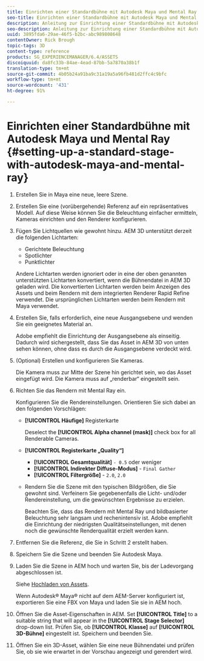 ```yaml
---
title: Einrichten einer Standardbühne mit Autodesk Maya und Mental Ray
seo-title: Einrichten einer Standardbühne mit Autodesk Maya und Mental Ray
description: Anleitung zur Einrichtung einer Standardbühne mit Autodesk Maya und Mental Ray
seo-description: Anleitung zur Einrichtung einer Standardbühne mit Autodesk Maya und Mental Ray
uuid: 3895fda6-29ae-46f5-b2bc-abc989808648
contentOwner: Rick Brough
topic-tags: 3D
content-type: reference
products: SG_EXPERIENCEMANAGER/6.4/ASSETS
discoiquuid: da8fc33b-84ae-4ead-87bb-5a7870a38b1f
translation-type: tm+mt
source-git-commit: 4b05b24a91ba9c31a19a5a96fb481d2ffc4c9bfc
workflow-type: tm+mt
source-wordcount: '431'
ht-degree: 91%

---
```



# Einrichten einer Standardbühne mit Autodesk Maya und Mental Ray {#setting-up-a-standard-stage-with-autodesk-maya-and-mental-ray}

1. Erstellen Sie in Maya eine neue, leere Szene.
1. Erstellen Sie eine (vorübergehende) Referenz auf ein repräsentatives Modell. Auf diese Weise können Sie die Beleuchtung einfacher ermitteln, Kameras einrichten und den Renderer konfigurieren.

1. Fügen Sie Lichtquellen wie gewohnt hinzu. AEM 3D unterstützt derzeit die folgenden Lichtarten:

   * Gerichtete Beleuchtung
   * Spotlichter
   * Punktlichter 

   Andere Lichtarten werden ignoriert oder in eine der oben genannten unterstützten Lichtarten konvertiert, wenn die Bühnendatei in AEM 3D geladen wird. Die konvertierten Lichtarten werden beim Anzeigen des Assets und beim Rendern mit dem integrierten Renderer Rapid Refine verwendet. Die ursprünglichen Lichtarten werden beim Rendern mit Maya verwendet.

1. Erstellen Sie, falls erforderlich, eine neue Ausgangsebene und wenden Sie ein geeignetes Material an.

   Adobe empfiehlt die Einrichtung der Ausgangsebene als einseitig. Dadurch wird sichergestellt, dass Sie das Asset in AEM 3D von unten sehen können, ohne dass es durch die Ausgangsebene verdeckt wird.

1. (Optional) Erstellen und konfigurieren Sie Kameras.

   Die Kamera muss zur Mitte der Szene hin gerichtet sein, wo das Asset eingefügt wird. Die Kamera muss auf „renderbar“ eingestellt sein.

1. Richten Sie das Rendern mit Mental Ray ein.

   Konfigurieren Sie die Rendereinstellungen. Orientieren Sie sich dabei an den folgenden Vorschlägen:

   * **[!UICONTROL Häufige]** Registerkarte

      Deselect the **[!UICONTROL Alpha channel (mask)]** check box for all Renderable Cameras.

   * **[!UICONTROL Registerkarte „Quality“]**

      * **[!UICONTROL Gesamtqualität]** `- 0.5` oder weniger
      * **[!UICONTROL Indirekter Diffuse-Modus]** - `Final Gather`
      * **[!UICONTROL Filtergröße]** - `2.0`, `2.0`
   * Rendern Sie die Szene mit den typischen Bildgrößen, die Sie gewohnt sind. Verfeinern Sie gegebenenfalls die Licht- und/oder Rendereinstellung, um die gewünschten Ergebnisse zu erzielen.

      Beachten Sie, dass das Rendern mit Mental Ray und bildbasierter Beleuchtung sehr langsam und rechenintensiv ist. Adobe empfiehlt die Einrichtung der niedrigsten Qualitätseinstellungen, mit denen noch die gewünschte Renderqualität erzielt werden kann.


1. Entfernen Sie die Referenz, die Sie in Schritt 2 erstellt haben.

1. Speichern Sie die Szene und beenden Sie Autodesk Maya.
1. Laden Sie die Szene in AEM hoch und warten Sie, bis der Ladevorgang abgeschlossen ist.

   Siehe [Hochladen von Assets](managing-assets-touch-ui.md#uploading-assets).

   Wenn Autodesk® Maya® nicht auf dem AEM-Server konfiguriert ist, exportieren Sie eine FBX von Maya und laden Sie sie in AEM hoch.

1. Öffnen Sie die Asset-Eigenschaften in AEM. Set **[!UICONTROL Title]** to a suitable string that will appear in the **[!UICONTROL Stage Selector]** drop-down list. Prüfen Sie, ob **[!UICONTROL Klasse]** auf **[!UICONTROL 3D-Bühne]** eingestellt ist. Speichern und beenden Sie.
1. Öffnen Sie ein 3D-Asset, wählen Sie eine neue Bühnendatei und prüfen Sie, ob sie wie erwartet in der Vorschau angezeigt und gerendert wird.

